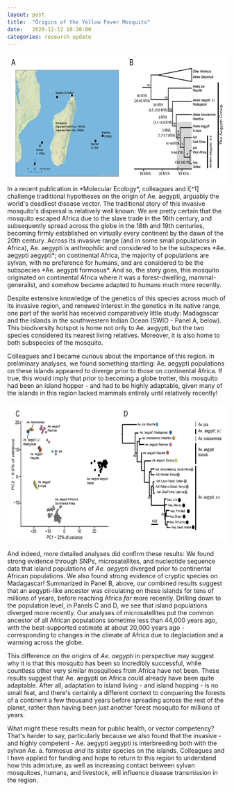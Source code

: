 ```yaml
---
layout: post
title:  "Origins of the Yellow Fever Mosquito"
date:   2020-12-12 10:20:00
categories: research update
---
```

<img align="center" src="https://raw.githubusercontent.com/jsoghigian/jsoghigian.github.io/master/images/figure_summaryAB.png" style="margin:5px 5px 5px 5px" height="293" width="700">  
In a recent publication in *Molecular Ecology*, colleagues and I[^1] challenge traditional hypotheses on the origin of Ae. aegypti, arguably the world's deadliest disease vector.  The traditional story of this invasive mosquito's dispersal is relatively well known: We are pretty certain that the mosquito escaped Africa due to the slave trade in the 16th century, and subsequently spread across the globe in the 18th and 19th centuries, becoming firmly established on virtually every continent by the dawn of the 20th century.  Across its invasive range (and in some small populations in Africa), Ae. aegypti is anthrophilic and considered to be the subspeces *Ae. aegypti aegypti*; on continental Africa, the majority of populations are sylvan, with no preference for humans, and are considered to be the subspecies *Ae. aegypti formosus*.  And so, the story goes, this mosquito originated on continental Africa where it was a forest-dwelling, mammal-generalist, and somehow became adapted to humans much more recently.

Despite extensive knowledge of the genetics of this species across much of its invasive region, and renewed interest in the genetics in its native range, one part of the world has received comparatively little study: Madagascar and the islands in the southwestern Indian Ocean (SWIO - Panel A, below).  This biodiversity hotspot is home not only to Ae. aegypti, but the two species considered its nearest living relatives.  Moreover, it is also home to both subspecies of the mosquito.

Colleagues and I became curious about the importance of this region.  In preliminary analyses, we found something startling: Ae. aegypti populations on these islands appeared to diverge prior to those on continental Africa.  If true, this would imply that prior to becoming a globe trotter, this mosquito had been an island hopper - and had to be highly adaptable, given many of the islands in this region lacked mammals entirely until relatively recently!

<img align="center" src="https://raw.githubusercontent.com/jsoghigian/jsoghigian.github.io/master/images/figure_summaryCD.png" style="margin:5px 5px 5px 5px" height="315" width="700">  

And indeed, more detailed analyses did confirm these results: We found strong evidence through SNPs, microsatellites, and nucleotide sequence data that island populations of *Ae. aegypti* diverged prior to continental African populations.  We also found strong evidence of cryptic species on Madagascar!  Summarized in Panel B, above, our combined results suggest that an aegypti-like ancestor was circulating on these islands for tens of millions of years, before reaching Africa *far* more recently. Drilling down to the population level, in Panels C and D, we see that island populations diverged more recently.  Our analyses of microsatellites put the common ancestor of all African populations sometime less than 44,000 years ago, with the best-supported estimate at about 20,000 years ago - corresponding to changes in the climate of Africa due to deglaciation and a warming across the globe.  

This difference on the origins of *Ae. aegypti* in perspective may suggest why it is that this mosquito has been so incredibly successful, while countless other very similar mosquitoes from Africa have not been.  These results suggest that Ae. aegypti on Africa could already have been quite adaptable.  After all, adaptation to island living - and island hopping - is no small feat, and there's certainly a different context to conquering the forests of a continent a few thousand years before spreading across the rest of the planet, rather than having been just another forest mosquito for millions of years.  

What might these results mean for public health, or vector competency? That's harder to say, particularly because we also found that the invasive - and highly competent - Ae. aegypti aegypti is interbreeding both with the sylvan Ae. a. formosus *and* its sister species on the islands.  Colleagues and I have applied for funding and hope to return to this region to understand how this admixture, as well as increasing contact between sylvan mosquitoes, humans, and livestock, will influence disease transmission in the region.  

[^1]:Soghigian, J., Gloria-Soria, A., Robert, V., Le Goff, G., Failloux, A.B. and Powell, J.R., 2020. Genetic evidence for the origin of Aedes aegypti, the yellow fever mosquito, in the southwestern Indian Ocean. Molecular Ecology, 29(19), pp.3593-3606. (https://onlinelibrary.wiley.com/doi/full/10.1111/mec.15590)
